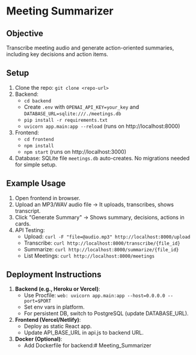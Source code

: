 # Meeting Summarizer

## Objective
Transcribe meeting audio and generate action-oriented summaries, including key decisions and action items.

## Setup
1. Clone the repo: `git clone <repo-url>`
2. Backend:
   - `cd backend`
   - Create `.env` with `OPENAI_API_KEY=your_key` and `DATABASE_URL=sqlite:///./meetings.db`
   - `pip install -r requirements.txt`
   - `uvicorn app.main:app --reload` (runs on http://localhost:8000)
3. Frontend:
   - `cd frontend`
   - `npm install`
   - `npm start` (runs on http://localhost:3000)
4. Database: SQLite file `meetings.db` auto-creates. No migrations needed for simple setup.

## Example Usage
1. Open frontend in browser.
2. Upload an MP3/WAV audio file → It uploads, transcribes, shows transcript.
3. Click "Generate Summary" → Shows summary, decisions, actions in cards.
4. API Testing:
   - Upload: `curl -F "file=@audio.mp3" http://localhost:8000/upload`
   - Transcribe: `curl http://localhost:8000/transcribe/{file_id}`
   - Summarize: `curl http://localhost:8000/summarize/{file_id}`
   - List Meetings: `curl http://localhost:8000/meetings`

## Deployment Instructions
1. **Backend (e.g., Heroku or Vercel)**:
   - Use Procfile: `web: uvicorn app.main:app --host=0.0.0.0 --port=$PORT`
   - Set env vars in platform.
   - For persistent DB, switch to PostgreSQL (update DATABASE_URL).
2. **Frontend (Vercel/Netlify)**:
   - Deploy as static React app.
   - Update API_BASE_URL in api.js to backend URL.
3. **Docker (Optional)**:
   - Add Dockerfile for backend:#   M e e t i n g _ S u m m a r i z e r 
 
 
